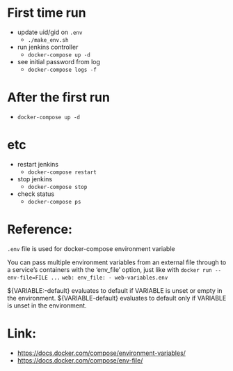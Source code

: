 
# First time run
* update uid/gid on `.env`
  - `./make_env.sh`
* run jenkins controller
  - `docker-compose up -d`
* see initial password from log
  - `docker-compose logs -f`

# After the first run
- `docker-compose up -d`

# etc
* restart jenkins
  - `docker-compose restart`
* stop jenkins
  - `docker-compose stop`
* check status
  - `docker-compose ps`

# Reference:
`.env` file is used for docker-compose environment variable

You can pass multiple environment variables from an external file through to a service’s containers with the ‘env_file’ option, just like with `docker run --env-file=FILE ...`
`
web:
  env_file:
    - web-variables.env
`

${VARIABLE:-default} evaluates to default if VARIABLE is unset or empty in the environment.
${VARIABLE-default} evaluates to default only if VARIABLE is unset in the environment.

# Link:
- https://docs.docker.com/compose/environment-variables/
- https://docs.docker.com/compose/env-file/
